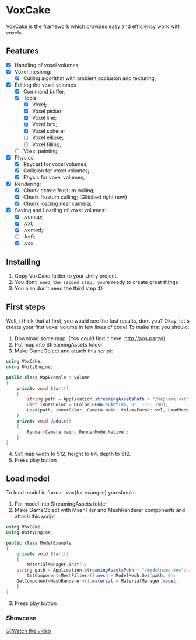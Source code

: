 # VoxCake
VoxCake is the framework which provides easy and efficiency work with voxels.
## Features
- [X] Handling of voxel volumes;
- [X] Voxel meshing:
    - [X] Culling algorithm with ambient occlusion and texturing;
- [X] Editing the voxel volumes
    - [X] Command buffer;
    - [X] Tools:
        - [X] Voxel;
		- [X] Voxel picker;
        - [X] Voxel line;
        - [X] Voxel box;
        - [X] Voxel sphere;
        - [ ] Voxel ellipse;
        - [ ] Voxel filling; 
	- [ ] Voxel painting;
- [X] Physics:
    - [X] Raycast for voxel volumes;
    - [X] Collision for voxel volumes;
    - [X] Physic for voxel volumes;
- [X] Rendering:
    - [X] Chunk octree frustum culling; 
    - [X] Chunk frustum culling; (Glitched right now)
    - [X] Chunk loading near camera;
- [X] Saving and Loading of voxel volumes:
    - [X] .vcmap;
    - [X] .vxl;
    - [X] .vcmod;
    - [ ] .kv6;
    - [X] .vox;
    
## Installing
1. Copy VoxCake folder to your Unity project.
2. You don`t need the second step, you`re ready to create great things!
3. You also don`t need the third step :D

## First steps
Well, i think that at first, you would see the fast results, dont you?
Okay, let`s create your first voxel volume in few lines of code! To make that you should:
1. Download some map. (You could find it here: http://aos.party/)
2. Put map into StreamingAssets folder
3. Make GameObject and attach this script:
```csharp
using VoxCake;
using UnityEngine;

public class MapExample : Volume
{
    private void Start()
    {
        string path = Application.streamingAssetsPath + "/mapname.vxl"; // CHANGE "mapname" to name of your map file!
        uint innerColor = UColor.RGBAToUint(86, 93, 110, 100);
        Load(path, innerColor, Camera.main, VolumeFormat.vxl, LoadMode.Near);
    }
    private void Update()
    {
        Render(Camera.main, RenderMode.Native);
    }
}
```
4. Set map width to 512, height to 64, depth to 512.
5. Press play button
## Load model
To load model in format .vox(for example) you should:
1. Put model into StreamingAssets folder
2. Make GameObject with MeshFiler and MeshRenderer components and attach this script
```csharp
using VoxCake;
using UnityEngine;

public class ModelExample
{
    private void Start()
    {
        MaterialManager.Init();
	string path = Application.streamingAssetsPath + "/modelname.vox"; // CHANGE "modelname" to name of your model file!
        GetComponent<MeshFilter>().mesh = ModelMesh.Get(path, 0);
	GetComponent<MeshRenderer>().material = MaterialManager.model;
    }
}
```
3. Press play button
### Showcase
[![Watch the video](https://steamuserimages-a.akamaihd.net/ugc/976613425704858920/E913B74E84C2C07921E35FD83EBB375A1CA17F51/?imw=1024&imh=576&ima=fit&impolicy=Letterbox&imcolor=%23000000&letterbox=true)](https://www.youtube.com/watch?v=nwWKZDr22ts)
